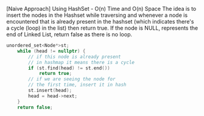 <p>[Naive Approach] Using HashSet - O(n) Time and O(n) Space
The idea is to insert the nodes in the Hashset while traversing and whenever a node is encountered that is already present in the hashset (which indicates there's a cycle (loop) in the list) then return true. If the node is NULL, represents the end of Linked List, return false as there is no loop.</p>

```cpp
unordered_set<Node*>st;
    while (head != nullptr) {
        // if this node is already present
        // in hashmap it means there is a cycle
        if (st.find(head) != st.end())
            return true;
        // if we are seeing the node for
        // the first time, insert it in hash
        st.insert(head);
        head = head->next;
    }
    return false;
